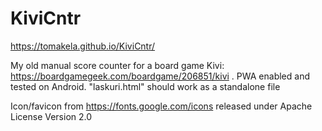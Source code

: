 # KiviCntr

https://tomakela.github.io/KiviCntr/

My old manual score counter for a board game Kivi: https://boardgamegeek.com/boardgame/206851/kivi . PWA enabled and tested on Android. "laskuri.html" should work as a standalone file

Icon/favicon from https://fonts.google.com/icons released under Apache License Version 2.0
